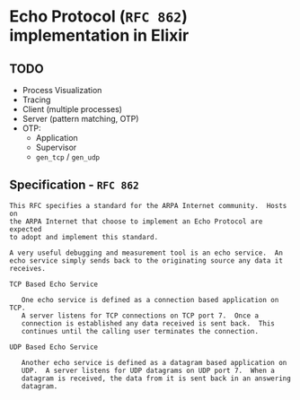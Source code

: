 # Echo Protocol (`RFC 862`) implementation in Elixir

## TODO

- Process Visualization
- Tracing
- Client (multiple processes)
- Server (pattern matching, OTP)
- OTP:
  - Application
  - Supervisor
  - `gen_tcp` / `gen_udp`


## Specification - `RFC 862`

```
This RFC specifies a standard for the ARPA Internet community.  Hosts on
the ARPA Internet that choose to implement an Echo Protocol are expected
to adopt and implement this standard.

A very useful debugging and measurement tool is an echo service.  An
echo service simply sends back to the originating source any data it
receives.

TCP Based Echo Service

   One echo service is defined as a connection based application on TCP.
   A server listens for TCP connections on TCP port 7.  Once a
   connection is established any data received is sent back.  This
   continues until the calling user terminates the connection.

UDP Based Echo Service

   Another echo service is defined as a datagram based application on
   UDP.  A server listens for UDP datagrams on UDP port 7.  When a
   datagram is received, the data from it is sent back in an answering
   datagram.
```
